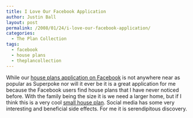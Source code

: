 ```yaml
---
title: I Love Our Facebook Application
author: Justin Ball
layout: post
permalink: /2008/01/24/i-love-our-facebook-application/
categories:
  - The Plan Collection
tags:
  - facebook
  - house plans
  - theplancollection
---
```


While our [house plans application on Facebook][1] is not anywhere near as popular as Superpoke nor will it ever be it is a great application for me because the Facebook users find house plans that I have never noticed before. With the family being the size it is we need a larger home, but if I think this is a very cool [small house plan][2]. Social media has some very interesting and beneficial side effects. For me it is serendipitous discovery.

 [1]: http://apps.facebook.com/house-plans/Default.aspx "ThePlanCollection.com has a Facebook application.  Find it here.  Then install it.  Then love."
 [2]: http://www.theplancollection.com/house-plans/home-plan-14593 "small house plans"